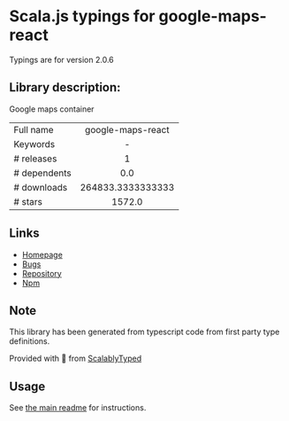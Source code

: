 
# Scala.js typings for google-maps-react

Typings are for version 2.0.6

## Library description:
Google maps container

|                    |                 |
| ------------------ | :-------------: |
| Full name          | google-maps-react |
| Keywords           | - |
| # releases         | 1 |
| # dependents       | 0.0 |
| # downloads        | 264833.3333333333 |
| # stars            | 1572.0 |

## Links
- [Homepage](https://github.com/fullstackreact/google-maps-react#readme)
- [Bugs](https://github.com/fullstackreact/google-maps-react/issues)
- [Repository](https://github.com/fullstackreact/google-maps-react)
- [Npm](https://www.npmjs.com/package/google-maps-react)
    


## Note
This library has been generated from typescript code from first party type definitions.

Provided with :purple_heart: from [ScalablyTyped](https://github.com/oyvindberg/ScalablyTyped)

## Usage
See [the main readme](../../readme.md) for instructions.



